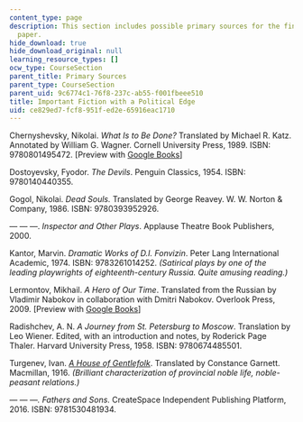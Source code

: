 ```yaml
---
content_type: page
description: This section includes possible primary sources for the final research
  paper.
hide_download: true
hide_download_original: null
learning_resource_types: []
ocw_type: CourseSection
parent_title: Primary Sources
parent_type: CourseSection
parent_uid: 9c6774c1-76f8-237c-ab55-f001fbeee510
title: Important Fiction with a Political Edge
uid: ce829ed7-fcf8-951f-ed2e-65916eac1710
---
```


Chernyshevsky, Nikolai. _What Is to Be Done?_ Translated by Michael R. Katz. Annotated by William G. Wagner. Cornell University Press, 1989. ISBN: 9780801495472. \[Preview with [Google Books](https://www.google.com/books/edition/What_Is_to_Be_Done/iXmuAwAAQBAJ?hl=en&gbpv=1)\] 

Dostoyevsky, Fyodor. _The Devils_. Penguin Classics, 1954. ISBN: 9780140440355. 

Gogol, Nikolai. _Dead Souls._ Translated by George Reavey. W. W. Norton & Company, 1986. ISBN: 9780393952926. 

— — —. _Inspector and Other Plays_. Applause Theatre Book Publishers, 2000.

Kantor, Marvin. _Dramatic_ _Works of D.I. Fonvizin_. Peter Lang International Academic, 1974. ISBN: 9783261014252. _(Satirical plays by one of the leading playwrights of eighteenth-century Russia. Quite amusing reading.)_

Lermontov, Mikhail. _A Hero of Our Time_. Translated from the Russian by Vladimir Nabokov in collaboration with Dmitri Nabokov. Overlook Press, 2009. \[Preview with [Google Books](https://www.google.com/books/edition/A_Hero_Of_Our_Time/0zuEDwAAQBAJ?hl=en&gbpv=1)\]

Radishchev, A. N. _A Journey from St. Petersburg to Moscow_. Translation by Leo Wiener. Edited, with an introduction and notes, by Roderick Page Thaler. Harvard University Press, 1958. ISBN: 9780674485501. 

Turgenev, Ivan. _[A House of Gentlefolk](https://www.google.com/books/edition/The_Novels_of_%C4%AAvan_Turgenev_A_house_of/aTnuAAAAMAAJ?hl=en&gbpv=1)_. Translated by Constance Garnett. Macmillan, 1916. _(Brilliant characterization of provincial noble life, noble-peasant relations.)_

_— — —. Fathers and Sons._ CreateSpace Independent Publishing Platform, 2016. ISBN: 9781530481934.